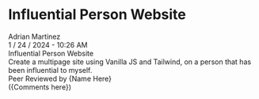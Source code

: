 <h1>Influential Person Website</h1>
Adrian Martinez<br>
1 / 24 / 2024 - 10:26 AM<br>
Influential Person Website<br>
Create a multipage site using Vanilla JS and Tailwind, on a person that has been influential to myself.<br>
Peer Reviewed by {Name Here}<br>
({Comments here})

